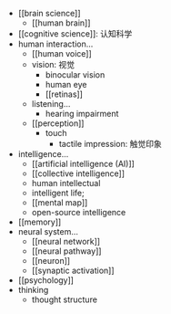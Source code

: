 - [[brain science]]
    - [[human brain]]
- [[cognitive science]]: 认知科学
- human interaction...
    - [[human voice]]
    - vision: 视觉
        - binocular vision
        - human eye
        - [[retinas]]
    - listening...
        - hearing impairment
    - [[perception]]
        - touch
            - tactile impression: 触觉印象 
- intelligence...
    - [[artificial intelligence (AI)]]
    - [[collective intelligence]]
    - human intellectual
    - intelligent life;
    - [[mental map]]
    - open-source intelligence
- [[memory]]
- neural system...
    - [[neural network]]
    - [[neural pathway]]
    - [[neuron]]
    - [[synaptic activation]]
- [[psychology]]
- thinking
    - thought structure
